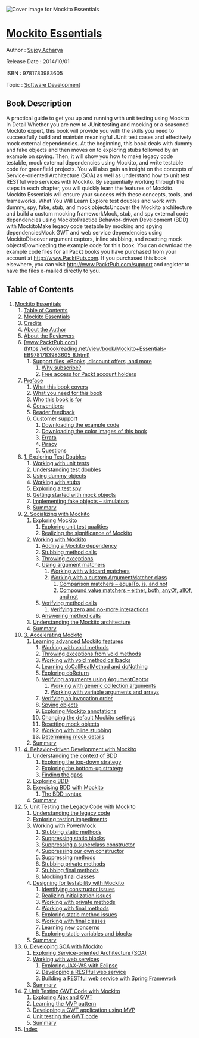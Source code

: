 ![Cover image for Mockito Essentials](https://imgdetail.ebookreading.net/cover/cover/software_development/EB9781783983605.jpg)

[Mockito Essentials](https://ebookreading.net/view/book/Mockito+Essentials-EB9781783983605_1.html "Mockito Essentials")
====================================================================================================================

Author : [Sujoy Acharya](https://ebookreading.net/search/author/Sujoy+Acharya)

Release Date : 2014/10/01

ISBN : 9781783983605

Topic : [Software Development](https://ebookreading.net/search/category/software-development)

Book Description
-----------------

A practical guide to get you up and running with unit testing using Mockito 
In Detail
Whether you are new to JUnit testing and mocking or a seasoned Mockito expert, this book will provide you with the skills you need to successfully build and maintain meaningful JUnit test cases and effectively mock external dependencies. At the beginning, this book deals with dummy and fake objects and then moves on to exploring stubs followed by an example on spying. Then, it will show you how to make legacy code testable, mock external dependencies using Mockito, and write testable code for greenfield projects. You will also gain an insight on the concepts of Service-oriented Architecture (SOA) as well as understand how to unit test RESTful web services with Mockito. By sequentially working through the steps in each chapter, you will quickly learn the features of Mockito.
Mockito Essentials will ensure your success with these concepts, tools, and frameworks.
What You Will Learn
Explore test doubles and work with dummy, spy, fake, stub, and mock objectsUncover the Mockito architecture and build a custom mocking frameworkMock, stub, and spy external code dependencies using MockitoPractice Behavior-driven Development (BDD) with MockitoMake legacy code testable by mocking and spying dependenciesMock GWT and web service dependencies using MockitoDiscover argument captors, inline stubbing, and resetting mock objectsDownloading the example code for this book. You can download the example code files for all Packt books you have purchased from your account at http://www.PacktPub.com. If you purchased this book elsewhere, you can visit http://www.PacktPub.com/support and register to have the files e-mailed directly to you.
              
Table of Contents
-----------------

1. [Mockito Essentials](https://ebookreading.net/view/book/Mockito+Essentials-EB9781783983605_3.html)
    1. [Table of Contents](https://ebookreading.net/view/book/Mockito+Essentials-EB9781783983605_2.html)
    1. [Mockito Essentials](https://ebookreading.net/view/book/Mockito+Essentials-EB9781783983605_4.html)
    1. [Credits](https://ebookreading.net/view/book/Mockito+Essentials-EB9781783983605_5.html)
    1. [About the Author](https://ebookreading.net/view/book/Mockito+Essentials-EB9781783983605_6.html)
    1. [About the Reviewers](https://ebookreading.net/view/book/Mockito+Essentials-EB9781783983605_7.html)
    1. [www.PacktPub.com](https://ebookreading.net/view/book/Mockito+Essentials-EB9781783983605_8.html)
        1. [Support files, eBooks, discount offers, and more](https://ebookreading.net/view/book/Mockito+Essentials-EB9781783983605_8.html#ch00lvl1sec01)
            1. [Why subscribe?](https://ebookreading.net/view/book/Mockito+Essentials-EB9781783983605_8.html#ch00lvl2sec01)
            1. [Free access for Packt account holders](https://ebookreading.net/view/book/Mockito+Essentials-EB9781783983605_8.html#ch00lvl2sec02)
    1. [Preface](https://ebookreading.net/view/book/Mockito+Essentials-EB9781783983605_9.html)
        1. [What this book covers](https://ebookreading.net/view/book/Mockito+Essentials-EB9781783983605_9.html#ch00lvl1sec02)
        1. [What you need for this book](https://ebookreading.net/view/book/Mockito+Essentials-EB9781783983605_10.html)
        1. [Who this book is for](https://ebookreading.net/view/book/Mockito+Essentials-EB9781783983605_11.html)
        1. [Conventions](https://ebookreading.net/view/book/Mockito+Essentials-EB9781783983605_12.html)
        1. [Reader feedback](https://ebookreading.net/view/book/Mockito+Essentials-EB9781783983605_13.html)
        1. [Customer support](https://ebookreading.net/view/book/Mockito+Essentials-EB9781783983605_14.html)
            1. [Downloading the example code](https://ebookreading.net/view/book/Mockito+Essentials-EB9781783983605_14.html#ch00lvl2sec03)
            1. [Downloading the color images of this book](https://ebookreading.net/view/book/Mockito+Essentials-EB9781783983605_14.html#ch00lvl2sec04)
            1. [Errata](https://ebookreading.net/view/book/Mockito+Essentials-EB9781783983605_14.html#ch00lvl2sec05)
            1. [Piracy](https://ebookreading.net/view/book/Mockito+Essentials-EB9781783983605_14.html#ch00lvl2sec06)
            1. [Questions](https://ebookreading.net/view/book/Mockito+Essentials-EB9781783983605_14.html#ch00lvl2sec07)
    1. [1. Exploring Test Doubles](https://ebookreading.net/view/book/Mockito+Essentials-EB9781783983605_15.html)
        1. [Working with unit tests](https://ebookreading.net/view/book/Mockito+Essentials-EB9781783983605_15.html#ch01lvl1sec08)
        1. [Understanding test doubles](https://ebookreading.net/view/book/Mockito+Essentials-EB9781783983605_16.html)
        1. [Using dummy objects](https://ebookreading.net/view/book/Mockito+Essentials-EB9781783983605_17.html)
        1. [Working with stubs](https://ebookreading.net/view/book/Mockito+Essentials-EB9781783983605_18.html)
        1. [Exploring a test spy](https://ebookreading.net/view/book/Mockito+Essentials-EB9781783983605_19.html)
        1. [Getting started with mock objects](https://ebookreading.net/view/book/Mockito+Essentials-EB9781783983605_20.html)
        1. [Implementing fake objects – simulators](https://ebookreading.net/view/book/Mockito+Essentials-EB9781783983605_21.html)
        1. [Summary](https://ebookreading.net/view/book/Mockito+Essentials-EB9781783983605_22.html)
    1. [2. Socializing with Mockito](https://ebookreading.net/view/book/Mockito+Essentials-EB9781783983605_23.html)
        1. [Exploring Mockito](https://ebookreading.net/view/book/Mockito+Essentials-EB9781783983605_23.html#ch02lvl1sec16)
            1. [Exploring unit test qualities](https://ebookreading.net/view/book/Mockito+Essentials-EB9781783983605_23.html#ch02lvl2sec08)
            1. [Realizing the significance of Mockito](https://ebookreading.net/view/book/Mockito+Essentials-EB9781783983605_23.html#ch02lvl2sec09)
        1. [Working with Mockito](https://ebookreading.net/view/book/Mockito+Essentials-EB9781783983605_24.html)
            1. [Adding a Mockito dependency](https://ebookreading.net/view/book/Mockito+Essentials-EB9781783983605_24.html#ch02lvl2sec10)
            1. [Stubbing method calls](https://ebookreading.net/view/book/Mockito+Essentials-EB9781783983605_24.html#ch02lvl2sec11)
            1. [Throwing exceptions](https://ebookreading.net/view/book/Mockito+Essentials-EB9781783983605_24.html#ch02lvl2sec12)
            1. [Using argument matchers](https://ebookreading.net/view/book/Mockito+Essentials-EB9781783983605_24.html#ch02lvl2sec13)
                1. [Working with wildcard matchers](https://ebookreading.net/view/book/Mockito+Essentials-EB9781783983605_24.html#ch02lvl3sec01)
                1. [Working with a custom ArgumentMatcher class](https://ebookreading.net/view/book/Mockito+Essentials-EB9781783983605_24.html#ch02lvl3sec02)
                    1. [Comparison matchers – equalTo, is, and not](https://ebookreading.net/view/book/Mockito+Essentials-EB9781783983605_24.html#ch02lvl4sec01)
                    1. [Compound value matchers – either, both, anyOf, allOf, and not](https://ebookreading.net/view/book/Mockito+Essentials-EB9781783983605_24.html#ch02lvl4sec02)
            1. [Verifying method calls](https://ebookreading.net/view/book/Mockito+Essentials-EB9781783983605_24.html#ch02lvl2sec14)
                1. [Verifying zero and no-more interactions](https://ebookreading.net/view/book/Mockito+Essentials-EB9781783983605_24.html#ch02lvl3sec03)
            1. [Answering method calls](https://ebookreading.net/view/book/Mockito+Essentials-EB9781783983605_24.html#ch02lvl2sec15)
        1. [Understanding the Mockito architecture](https://ebookreading.net/view/book/Mockito+Essentials-EB9781783983605_25.html)
        1. [Summary](https://ebookreading.net/view/book/Mockito+Essentials-EB9781783983605_26.html)
    1. [3. Accelerating Mockito](https://ebookreading.net/view/book/Mockito+Essentials-EB9781783983605_27.html)
        1. [Learning advanced Mockito features](https://ebookreading.net/view/book/Mockito+Essentials-EB9781783983605_27.html#ch03lvl1sec20)
            1. [Working with void methods](https://ebookreading.net/view/book/Mockito+Essentials-EB9781783983605_27.html#ch03lvl2sec16)
            1. [Throwing exceptions from void methods](https://ebookreading.net/view/book/Mockito+Essentials-EB9781783983605_27.html#ch03lvl2sec17)
            1. [Working with void method callbacks](https://ebookreading.net/view/book/Mockito+Essentials-EB9781783983605_27.html#ch03lvl2sec18)
            1. [Learning doCallRealMethod and doNothing](https://ebookreading.net/view/book/Mockito+Essentials-EB9781783983605_27.html#ch03lvl2sec19)
            1. [Exploring doReturn](https://ebookreading.net/view/book/Mockito+Essentials-EB9781783983605_27.html#ch03lvl2sec20)
            1. [Verifying arguments using ArgumentCaptor](https://ebookreading.net/view/book/Mockito+Essentials-EB9781783983605_27.html#ch03lvl2sec21)
                1. [Working with generic collection arguments](https://ebookreading.net/view/book/Mockito+Essentials-EB9781783983605_27.html#ch03lvl3sec04)
                1. [Working with variable arguments and arrays](https://ebookreading.net/view/book/Mockito+Essentials-EB9781783983605_27.html#ch03lvl3sec05)
            1. [Verifying an invocation order](https://ebookreading.net/view/book/Mockito+Essentials-EB9781783983605_27.html#ch03lvl2sec22)
            1. [Spying objects](https://ebookreading.net/view/book/Mockito+Essentials-EB9781783983605_27.html#ch03lvl2sec23)
            1. [Exploring Mockito annotations](https://ebookreading.net/view/book/Mockito+Essentials-EB9781783983605_27.html#ch03lvl2sec24)
            1. [Changing the default Mockito settings](https://ebookreading.net/view/book/Mockito+Essentials-EB9781783983605_27.html#ch03lvl2sec25)
            1. [Resetting mock objects](https://ebookreading.net/view/book/Mockito+Essentials-EB9781783983605_27.html#ch03lvl2sec26)
            1. [Working with inline stubbing](https://ebookreading.net/view/book/Mockito+Essentials-EB9781783983605_27.html#ch03lvl2sec27)
            1. [Determining mock details](https://ebookreading.net/view/book/Mockito+Essentials-EB9781783983605_27.html#ch03lvl2sec28)
        1. [Summary](https://ebookreading.net/view/book/Mockito+Essentials-EB9781783983605_28.html)
    1. [4. Behavior-driven Development with Mockito](https://ebookreading.net/view/book/Mockito+Essentials-EB9781783983605_29.html)
        1. [Understanding the context of BDD](https://ebookreading.net/view/book/Mockito+Essentials-EB9781783983605_29.html#ch04lvl1sec22)
            1. [Exploring the top-down strategy](https://ebookreading.net/view/book/Mockito+Essentials-EB9781783983605_29.html#ch04lvl2sec29)
            1. [Exploring the bottom-up strategy](https://ebookreading.net/view/book/Mockito+Essentials-EB9781783983605_29.html#ch04lvl2sec30)
            1. [Finding the gaps](https://ebookreading.net/view/book/Mockito+Essentials-EB9781783983605_29.html#ch04lvl2sec31)
        1. [Exploring BDD](https://ebookreading.net/view/book/Mockito+Essentials-EB9781783983605_30.html)
        1. [Exercising BDD with Mockito](https://ebookreading.net/view/book/Mockito+Essentials-EB9781783983605_31.html)
            1. [The BDD syntax](https://ebookreading.net/view/book/Mockito+Essentials-EB9781783983605_31.html#ch04lvl2sec32)
        1. [Summary](https://ebookreading.net/view/book/Mockito+Essentials-EB9781783983605_32.html)
    1. [5. Unit Testing the Legacy Code with Mockito](https://ebookreading.net/view/book/Mockito+Essentials-EB9781783983605_33.html)
        1. [Understanding the legacy code](https://ebookreading.net/view/book/Mockito+Essentials-EB9781783983605_33.html#ch05lvl1sec26)
        1. [Exploring testing impediments](https://ebookreading.net/view/book/Mockito+Essentials-EB9781783983605_34.html)
        1. [Working with PowerMock](https://ebookreading.net/view/book/Mockito+Essentials-EB9781783983605_35.html)
            1. [Stubbing static methods](https://ebookreading.net/view/book/Mockito+Essentials-EB9781783983605_35.html#ch05lvl2sec33)
            1. [Suppressing static blocks](https://ebookreading.net/view/book/Mockito+Essentials-EB9781783983605_35.html#ch05lvl2sec34)
            1. [Suppressing a superclass constructor](https://ebookreading.net/view/book/Mockito+Essentials-EB9781783983605_35.html#ch05lvl2sec35)
            1. [Suppressing our own constructor](https://ebookreading.net/view/book/Mockito+Essentials-EB9781783983605_35.html#ch05lvl2sec36)
            1. [Suppressing methods](https://ebookreading.net/view/book/Mockito+Essentials-EB9781783983605_35.html#ch05lvl2sec37)
            1. [Stubbing private methods](https://ebookreading.net/view/book/Mockito+Essentials-EB9781783983605_35.html#ch05lvl2sec38)
            1. [Stubbing final methods](https://ebookreading.net/view/book/Mockito+Essentials-EB9781783983605_35.html#ch05lvl2sec39)
            1. [Mocking final classes](https://ebookreading.net/view/book/Mockito+Essentials-EB9781783983605_35.html#ch05lvl2sec40)
        1. [Designing for testability with Mockito](https://ebookreading.net/view/book/Mockito+Essentials-EB9781783983605_36.html)
            1. [Identifying constructor issues](https://ebookreading.net/view/book/Mockito+Essentials-EB9781783983605_36.html#ch05lvl2sec41)
            1. [Realizing initialization issues](https://ebookreading.net/view/book/Mockito+Essentials-EB9781783983605_36.html#ch05lvl2sec42)
            1. [Working with private methods](https://ebookreading.net/view/book/Mockito+Essentials-EB9781783983605_36.html#ch05lvl2sec43)
            1. [Working with final methods](https://ebookreading.net/view/book/Mockito+Essentials-EB9781783983605_36.html#ch05lvl2sec44)
            1. [Exploring static method issues](https://ebookreading.net/view/book/Mockito+Essentials-EB9781783983605_36.html#ch05lvl2sec45)
            1. [Working with final classes](https://ebookreading.net/view/book/Mockito+Essentials-EB9781783983605_36.html#ch05lvl2sec46)
            1. [Learning new concerns](https://ebookreading.net/view/book/Mockito+Essentials-EB9781783983605_36.html#ch05lvl2sec47)
            1. [Exploring static variables and blocks](https://ebookreading.net/view/book/Mockito+Essentials-EB9781783983605_36.html#ch05lvl2sec48)
        1. [Summary](https://ebookreading.net/view/book/Mockito+Essentials-EB9781783983605_37.html)
    1. [6. Developing SOA with Mockito](https://ebookreading.net/view/book/Mockito+Essentials-EB9781783983605_38.html)
        1. [Exploring Service-oriented Architecture (SOA)](https://ebookreading.net/view/book/Mockito+Essentials-EB9781783983605_38.html#ch06lvl1sec31)
        1. [Working with web services](https://ebookreading.net/view/book/Mockito+Essentials-EB9781783983605_39.html)
            1. [Exploring JAX-WS with Eclipse](https://ebookreading.net/view/book/Mockito+Essentials-EB9781783983605_39.html#ch06lvl2sec49)
            1. [Developing a RESTful web service](https://ebookreading.net/view/book/Mockito+Essentials-EB9781783983605_39.html#ch06lvl2sec50)
            1. [Building a RESTful web service with Spring Framework](https://ebookreading.net/view/book/Mockito+Essentials-EB9781783983605_39.html#ch06lvl2sec51)
        1. [Summary](https://ebookreading.net/view/book/Mockito+Essentials-EB9781783983605_40.html)
    1. [7. Unit Testing GWT Code with Mockito](https://ebookreading.net/view/book/Mockito+Essentials-EB9781783983605_41.html)
        1. [Exploring Ajax and GWT](https://ebookreading.net/view/book/Mockito+Essentials-EB9781783983605_41.html#ch07lvl1sec34)
        1. [Learning the MVP pattern](https://ebookreading.net/view/book/Mockito+Essentials-EB9781783983605_42.html)
        1. [Developing a GWT application using MVP](https://ebookreading.net/view/book/Mockito+Essentials-EB9781783983605_43.html)
        1. [Unit testing the GWT code](https://ebookreading.net/view/book/Mockito+Essentials-EB9781783983605_44.html)
        1. [Summary](https://ebookreading.net/view/book/Mockito+Essentials-EB9781783983605_45.html)
    1. [Index](https://ebookreading.net/view/book/Mockito+Essentials-EB9781783983605_46.html)
